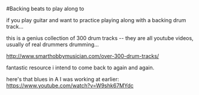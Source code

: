 #Backing beats to play along to

if you play guitar and want to practice playing along with a backing drum track... 

this is a genius collection of 300 drum tracks -- they are all youtube videos, usually of real drummers drumming...

http://www.smarthobbymusician.com/over-300-drum-tracks/


fantastic resource i intend to come back to again and again.


here's that blues in A I was working at earlier: https://www.youtube.com/watch?v=W9shk67MYdc
